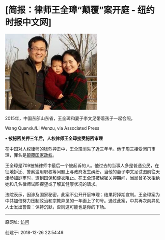 # [简报：律师王全璋“颠覆”案开庭 - 纽约时报中文网]



![图20181226-5王全璋](图20181226-5王全璋.jpg)

2015年，中国东部山东省，王全璋和妻子李文足带着孩子一起合照。 

Wang Quanxiu/Li Wenzu, via Associated Press

**• 被秘密关押三年后，人权律师王全璋接受秘密审理**

在中国对人权律师的猛烈抨击中，王全璋消失了近三年半。他于周三接受闭门审理，罪名是[颠覆国家政权](https://www.nytimes.com/2018/12/26/world/asia/china-wang-quanzhang-lawyer-trial.html)。

王全璋是709被捕律师中最后一个被起诉的人。他过去的当事人多是普通公民，在征地拆迁、警察滥用职权等问题上与政府发生纠纷。当他的妻子李文足试图前往天津参加庭审时，遭到国保和便衣阻止。在王全璋被秘密关押期间，当局曾多次拒绝她和几名律师试图探望或了解其健康状况的请求。

法院表示，因涉及国家秘密，此案不公开开庭审理；结果将择期宣判。王全璋案为中共加倍努力压制政治和宗教异见的一年画上了句号。通过此案，中共再次向异见人士发出警告：保持沉默，否则这可能也是你的下场。

---------------------------------------------------


原网址: [访问](https://cn.nytimes.com/morning-brief/20181227/china-lawyer-trump-iraq/?utm_source=tw-nytimeschinese&utm_medium=social&utm_campaign=cur)

创建于: 2018-12-26 22:54:46
